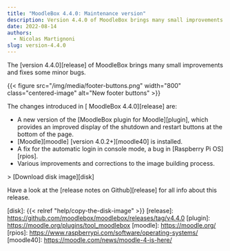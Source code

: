 ```yaml
---
title: "MoodleBox 4.4.0: Maintenance version"
description: Version 4.4.0 of MoodleBox brings many small improvements and fixes some minor bugs.
date: 2022-08-14
authors:
  - Nicolas Martignoni
slug: version-4.4.0
---
```


The [version 4.4.0][release] of MoodleBox brings many small improvements and fixes some minor bugs.

{{< figure src="/img/media/footer-buttons.png" width="800" class="centered-image" alt="New footer buttons" >}}

The changes introduced in [ MoodleBox 4.4.0][release] are:

- A new version of the [MoodleBox plugin for Moodle][plugin], which provides an improved display of the shutdown and restart buttons at the bottom of the page.
- [Moodle][moodle] [version 4.0.2+][moodle40] is installed.
- A fix for the automatic login in console mode, a bug in [Raspberry Pi OS][rpios].
- Various improvements and corrections to the image building process.

&gt; [Download disk image][disk]

Have a look at the [release notes on Github][release] for all info about this release.

[disk]: {{< relref "help/copy-the-disk-image" >}}
[release]: https://github.com/moodlebox/moodlebox/releases/tag/v4.4.0
[plugin]: https://moodle.org/plugins/tool_moodlebox
[moodle]: https://moodle.org/
[rpios]: https://www.raspberrypi.com/software/operating-systems/
[moodle40]: https://moodle.com/news/moodle-4-is-here/
